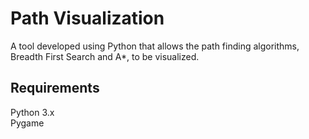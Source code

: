 # Path Visualization

A tool developed using Python that allows the path finding algorithms, Breadth First Search and A*, to be visualized. 

## Requirements
Python 3.x <br />
Pygame <br />
